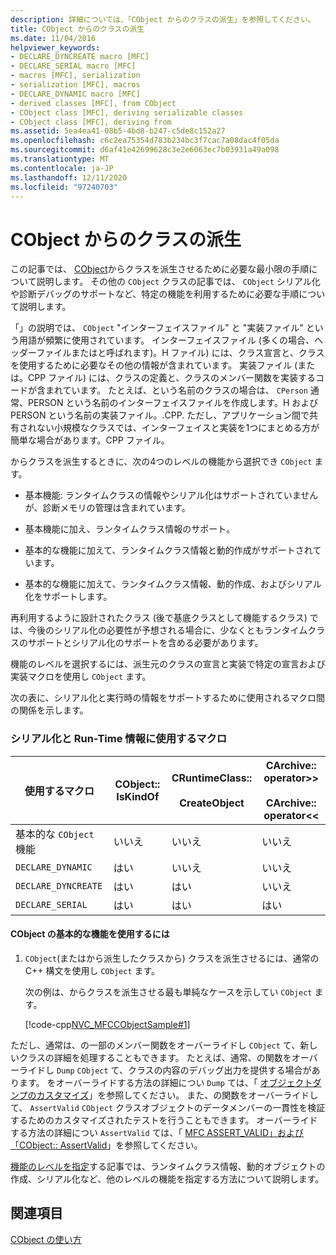 ```yaml
---
description: 詳細については、「CObject からのクラスの派生」を参照してください。
title: CObject からのクラスの派生
ms.date: 11/04/2016
helpviewer_keywords:
- DECLARE_DYNCREATE macro [MFC]
- DECLARE_SERIAL macro [MFC]
- macros [MFC], serialization
- serialization [MFC], macros
- DECLARE_DYNAMIC macro [MFC]
- derived classes [MFC], from CObject
- CObject class [MFC], deriving serializable classes
- CObject class [MFC], deriving from
ms.assetid: 5ea4ea41-08b5-4bd8-b247-c5de8c152a27
ms.openlocfilehash: c6c2ea75354d783b234bc3f7cac7a08dac4f05da
ms.sourcegitcommit: d6af41e42699628c3e2e6063ec7b03931a49a098
ms.translationtype: MT
ms.contentlocale: ja-JP
ms.lasthandoff: 12/11/2020
ms.locfileid: "97240703"
---
```

# <a name="deriving-a-class-from-cobject"></a>CObject からのクラスの派生

この記事では、 [CObject](reference/cobject-class.md)からクラスを派生させるために必要な最小限の手順について説明します。 その他の `CObject` クラスの記事では、 `CObject` シリアル化や診断デバッグのサポートなど、特定の機能を利用するために必要な手順について説明します。

「」の説明では、 `CObject` "インターフェイスファイル" と "実装ファイル" という用語が頻繁に使用されています。 インターフェイスファイル (多くの場合、ヘッダーファイルまたはと呼ばれます)。H ファイル) には、クラス宣言と、クラスを使用するために必要なその他の情報が含まれています。 実装ファイル (または。CPP ファイル) には、クラスの定義と、クラスのメンバー関数を実装するコードが含まれています。 たとえば、という名前のクラスの場合は、 `CPerson` 通常、PERSON という名前のインターフェイスファイルを作成します。H および PERSON という名前の実装ファイル。.CPP. ただし、アプリケーション間で共有されない小規模なクラスでは、インターフェイスと実装を1つにまとめる方が簡単な場合があります。CPP ファイル。

からクラスを派生するときに、次の4つのレベルの機能から選択でき `CObject` ます。

- 基本機能: ランタイムクラスの情報やシリアル化はサポートされていませんが、診断メモリの管理は含まれています。

- 基本機能に加え、ランタイムクラス情報のサポート。

- 基本的な機能に加えて、ランタイムクラス情報と動的作成がサポートされています。

- 基本的な機能に加えて、ランタイムクラス情報、動的作成、およびシリアル化をサポートします。

再利用するように設計されたクラス (後で基底クラスとして機能するクラス) では、今後のシリアル化の必要性が予想される場合に、少なくともランタイムクラスのサポートとシリアル化のサポートを含める必要があります。

機能のレベルを選択するには、派生元のクラスの宣言と実装で特定の宣言および実装マクロを使用し `CObject` ます。

次の表に、シリアル化と実行時の情報をサポートするために使用されるマクロ間の関係を示します。

### <a name="macros-used-for-serialization-and-run-time-information"></a>シリアル化と Run-Time 情報に使用するマクロ

|使用するマクロ|CObject:: IsKindOf|CRuntimeClass::<br /><br /> CreateObject|CArchive:: operator>><br /><br /> CArchive:: operator<<|
|----------------|-----------------------|--------------------------------------|-------------------------------------------------------|
|基本的な `CObject` 機能|いいえ|いいえ|いいえ|
|`DECLARE_DYNAMIC`|はい|いいえ|いいえ|
|`DECLARE_DYNCREATE`|はい|はい|いいえ|
|`DECLARE_SERIAL`|はい|はい|はい|

#### <a name="to-use-basic-cobject-functionality"></a>CObject の基本的な機能を使用するには

1. `CObject`(またはから派生したクラスから) クラスを派生させるには、通常の C++ 構文を使用し `CObject` ます。

   次の例は、からクラスを派生させる最も単純なケースを示してい `CObject` ます。

   [!code-cpp[NVC_MFCCObjectSample#1](codesnippet/cpp/deriving-a-class-from-cobject_1.h)]

ただし、通常は、の一部のメンバー関数をオーバーライドし `CObject` て、新しいクラスの詳細を処理することもできます。 たとえば、通常、の関数をオーバーライドし `Dump` `CObject` て、クラスの内容のデバッグ出力を提供する場合があります。 をオーバーライドする方法の詳細につい `Dump` ては、「 [オブジェクトダンプのカスタマイズ](/previous-versions/visualstudio/visual-studio-2010/sc15kz85(v=vs.100))」を参照してください。 また、の関数をオーバーライドして、 `AssertValid` `CObject` クラスオブジェクトのデータメンバーの一貫性を検証するためのカスタマイズされたテストを行うこともできます。 オーバーライドする方法の詳細につい `AssertValid` ては、「 [MFC ASSERT_VALID」および「CObject:: AssertValid](reference/diagnostic-services.md#assert_valid)」を参照してください。

[機能のレベルを指定](specifying-levels-of-functionality.md)する記事では、ランタイムクラス情報、動的オブジェクトの作成、シリアル化など、他のレベルの機能を指定する方法について説明します。

## <a name="see-also"></a>関連項目

[CObject の使い方](using-cobject.md)
